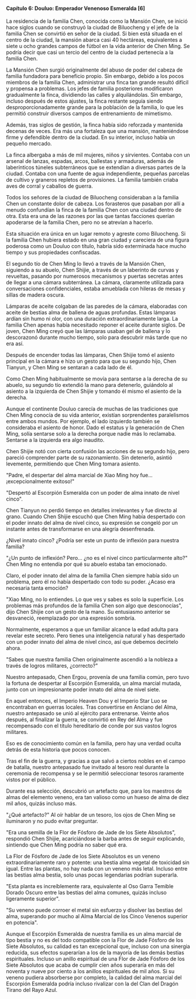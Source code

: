 
#### Capítulo 6: Douluo: Emperador Venenoso Esmeralda [6]


La residencia de la familia Chen, conocida como la Mansión Chen, se inició hace siglos cuando se construyó la ciudad de Biluocheng y el jefe de la familia Chen se convirtió en señor de la ciudad. Si bien está situada en el centro de la ciudad, la mansión abarca casi 40 hectáreas, equivalentes a siete u ocho grandes campos de fútbol en la vida anterior de Chen Ming. Se podría decir que casi un tercio del centro de la ciudad pertenecía a la familia Chen.

La Mansión Chen surgió originalmente del abuso de poder del cabeza de familia fundadora para beneficio propio. Sin embargo, debido a los pocos miembros de la familia Chen, administrar una finca tan grande resultó difícil y propensa a problemas. Los jefes de familia posteriores modificaron gradualmente la finca, dividiendo las calles y alquilándolas. Sin embargo, incluso después de estos ajustes, la finca restante seguía siendo desproporcionadamente grande para la población de la familia, lo que les permitió construir diversos campos de entrenamiento de mimetismo.

Además, tras siglos de gestión, la finca había sido reforzada y mantenida decenas de veces. Era más una fortaleza que una mansión, manteniéndose firme y defendible dentro de la ciudad. En su interior, incluso había un pequeño mercado.

La finca albergaba a más de mil mujeres, niños y sirvientes. Contaba con un arsenal de lanzas, espadas, arcos, ballestas y armaduras, además de laberínticos túneles subterráneos que se extendían a diversas partes de la ciudad. Contaba con una fuente de agua independiente, pequeñas parcelas de cultivo y graneros repletos de provisiones. La familia también criaba aves de corral y caballos de guerra.

Todos los señores de la ciudad de Biluocheng consideraban a la familia Chen un constante dolor de cabeza. Los forasteros que pasaban por allí a menudo confundían la finca de la familia Chen con una ciudad dentro de otra. Esta era una de las razones por las que tantas facciones querían apoderarse de la familia Chen, pero no se atrevían a hacerlo.

Esta situación era única en un lugar remoto y agreste como Biluocheng. Si la familia Chen hubiera estado en una gran ciudad y careciera de una figura poderosa como un Douluo con título, habría sido exterminada hace mucho tiempo y sus propiedades confiscadas.

El segundo tío de Chen Ming lo llevó a través de la Mansión Chen, siguiendo a su abuelo, Chen Shijie, a través de un laberinto de curvas y revueltas, pasando por numerosos mecanismos y puertas secretas antes de llegar a una cámara subterránea. La cámara, claramente utilizada para conversaciones confidenciales, estaba amueblada con hileras de mesas y sillas de madera oscura.

Lámparas de aceite colgaban de las paredes de la cámara, elaboradas con aceite de bestias alma de ballena de aguas profundas. Estas lámparas ardían sin humo ni olor, con una duración extraordinariamente larga. La familia Chen apenas había necesitado reponer el aceite durante siglos. De joven, Chen Ming creyó que las lámparas usaban gel de ballena y lo descorazonó durante mucho tiempo, solo para descubrir más tarde que no era así.

Después de encender todas las lámparas, Chen Shijie tomó el asiento principal en la cámara e hizo un gesto para que su segundo hijo, Chen Tianyun, y Chen Ming se sentaran a cada lado de él.

Como Chen Ming habitualmente se movía para sentarse a la derecha de su abuelo, su segundo tío extendió la mano para detenerlo, guiándolo al asiento a la izquierda de Chen Shijie y tomando él mismo el asiento de la derecha.

Aunque el continente Douluo carecía de muchas de las tradiciones que Chen Ming conocía de su vida anterior, existían sorprendentes paralelismos entre ambos mundos. Por ejemplo, el lado izquierdo también se consideraba el asiento de honor. Dado el estatus y la generación de Chen Ming, solía sentarse solo a la derecha porque nadie más lo reclamaba. Sentarse a la izquierda era algo inaudito.

Chen Shijie notó con cierta confusión las acciones de su segundo hijo, pero pareció comprender parte de su razonamiento. Sin detenerlo, asintió levemente, permitiendo que Chen Ming tomara asiento.

"Padre, el despertar del alma marcial de Xiao Ming hoy fue... ¡excepcionalmente exitoso!"

"Despertó al Escorpión Esmeralda con un poder de alma innato de nivel cinco".

Chen Tianyun no perdió tiempo en detalles irrelevantes y fue directo al grano. Cuando Chen Shijie escuchó que Chen Ming había despertado con el poder innato del alma de nivel cinco, su expresión se congeló por un instante antes de transformarse en una alegría desenfrenada.

¿Nivel innato cinco? ¿Podría ser este un punto de inflexión para nuestra familia?

"¿Un punto de inflexión? Pero... ¿no es el nivel cinco particularmente alto?" Chen Ming no entendía por qué su abuelo estaba tan emocionado.

Claro, el poder innato del alma de la familia Chen siempre había sido un problema, pero él no había despertado con todo su poder. ¿Acaso era necesaria tanta emoción?

"Xiao Ming, no lo entiendes. Lo que ves y sabes es solo la superficie. Los problemas más profundos de la familia Chen son algo que desconocías", dijo Chen Shijie con un gesto de la mano. Su entusiasmo anterior se desvaneció, reemplazado por una expresión sombría.

Normalmente, esperamos a que un familiar alcance la edad adulta para revelar este secreto. Pero tienes una inteligencia natural y has despertado con un poder innato del alma de nivel cinco, así que debemos decírtelo ahora.

"Sabes que nuestra familia Chen originalmente ascendió a la nobleza a través de logros militares, ¿correcto?"

Nuestro antepasado, Chen Ergou, provenía de una familia común, pero tuvo la fortuna de despertar al Escorpión Esmeralda, un alma marcial mutada, junto con un impresionante poder innato del alma de nivel siete.

En aquel entonces, el Imperio Heaven Dou y el Imperio Star Luo se encontraban en guerras locales. Tras convertirse en Anciano del Alma, nuestro antepasado se unió al ejército para entrenarse. Veinte años después, al finalizar la guerra, se convirtió en Rey del Alma y fue recompensado con el título hereditario de conde por sus vastos logros militares.

Eso es de conocimiento común en la familia, pero hay una verdad oculta detrás de esta historia que pocos conocen.

Tras el fin de la guerra, y gracias a que salvó a ciertos nobles en el campo de batalla, nuestro antepasado fue invitado al tesoro real durante la ceremonia de recompensa y se le permitió seleccionar tesoros raramente vistos por el público.

Durante esa selección, descubrió un artefacto que, para los maestros de almas del elemento veneno, era tan valioso como un hueso de alma de diez mil años, quizás incluso más.

"¿Qué artefacto?" Al oír hablar de un tesoro, los ojos de Chen Ming se iluminaron y no pudo evitar preguntar.

"Era una semilla de la Flor de Fósforo de Jade de los Siete Absolutos", respondió Chen Shijie, acariciándose la barba antes de seguir explicando, sintiendo que Chen Ming podría no saber qué era.

La Flor de Fósforo de Jade de los Siete Absolutos es un veneno extraordinariamente raro y potente: una bestia alma vegetal de toxicidad sin igual. Entre las plantas, no hay nada con un veneno más letal. Incluso entre las bestias alma bestia, solo unas pocas legendarias podrían superarla.

"Esta planta es increíblemente rara, equivalente al Oso Garra Temible Dorado Oscuro entre las bestias del alma comunes, quizás incluso ligeramente superior".

"Su veneno puede corroer el metal sin esfuerzo y disolver las bestias del alma, superando por mucho al Alma Marcial de los Cinco Venenos superior en potencia".

Aunque el Escorpión Esmeralda de nuestra familia es un alma marcial de tipo bestia y no es del todo compatible con la Flor de Jade Fósforo de los Siete Absolutos, su calidad es tan excepcional que, incluso con una sinergia reducida, sus efectos superarían a los de la mayoría de las demás bestias espirituales. Incluso un anillo espiritual de una Flor de Jade Fósforo de los Siete Absolutos que acaba de cumplir cien años superaría en más del noventa y nueve por ciento a los anillos espirituales de mil años. Si su veneno pudiera absorberse por completo, la calidad del alma marcial del Escorpión Esmeralda podría incluso rivalizar con la del Clan del Dragón Tirano del Rayo Azul.
